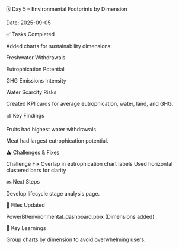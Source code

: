 🗓 Day 5 – Environmental Footprints by Dimension

Date: 2025-09-05

✅ Tasks Completed

Added charts for sustainability dimensions:

Freshwater Withdrawals

Eutrophication Potential

GHG Emissions Intensity

Water Scarcity Risks

Created KPI cards for average eutrophication, water, land, and GHG.

📊 Key Findings

Fruits had highest water withdrawals.

Meat had largest eutrophication potential.

⚠️ Challenges & Fixes

Challenge	Fix
Overlap in eutrophication chart labels	Used horizontal clustered bars for clarity

🔜 Next Steps

Develop lifecycle stage analysis page.

📂 Files Updated

PowerBI/environmental_dashboard.pbix (Dimensions added)

🧠 Key Learnings

Group charts by dimension to avoid overwhelming users.
